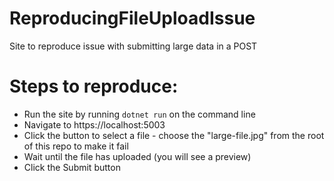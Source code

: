 # ReproducingFileUploadIssue
Site to reproduce issue with submitting large data in a POST

# Steps to reproduce:
- Run the site by running `dotnet run` on the command line
- Navigate to https://localhost:5003
- Click the button to select a file - choose the "large-file.jpg" from the root of this repo to make it fail
- Wait until the file has uploaded (you will see a preview)
- Click the Submit button
